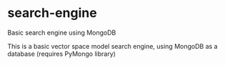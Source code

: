 search-engine
=============

Basic search engine using MongoDB

This is a basic vector space model search engine, using MongoDB as a database (requires PyMongo library)
